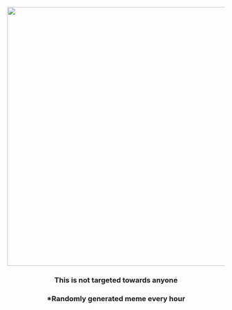 <p align="center">
        <img src="https://i.redd.it/vwyxrwopxi491.jpg" width="600" height="600">
        </p>
        <h3 align="center">This is not targeted towards anyone</h3>
        <h3 align="center">*Randomly generated meme every hour</h3>
    